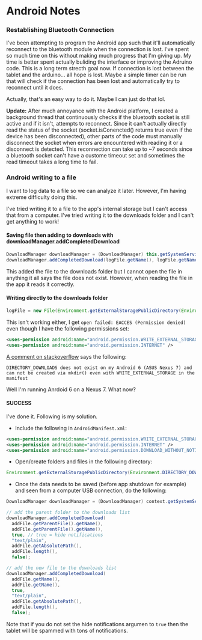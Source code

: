 # Android Notes

### Restablishing Bluetooth Connection

I've been attempting to program the Android app such that it'll automatically reconnect to the bluetooth module when the connection is lost. I've spent so much time on this without making much progress that I'm giving up. My time is better spent actually buliding the interface or improving the Adruino code. This is a long term strecth goal now. If connection is lost between the tablet and the arduino... all hope is lost. Maybe a simple timer can be run that will check if the connection has been lost and automatically try to reconnect until it does.

Actually, that's an easy way to do it. Maybe I can just do that lol.

**Update:** After much annoyance with the Android platform, I created a background thread that continuously checks if the bluetooth socket is still active and if it isn't, attempts to reconnect. Since it can't actually directly read the status of the socket (socket.isConencted() returns true even if the device has been disconnected), other parts of the code must manually disconnect the socket when errors are encountered with reading it or a disconnect is detected. This reconnection can take up to ~7 seconds since a bluetooth socket can't have a custome timeout set and sometimes the read timeout takes a long time to fail. 

### Android writing to a file

I want to log data to a file so we can analyze it later. However, I'm having extreme difficulty doing this.

I've tried writing it to a file to the app's internal storage but I can't access that from a computer. I've tried writing it to the downloads folder and I can't get anything to work!

#### Saving file then adding to downloads with downloadManager.addCompletedDownload

```Java
DownloadManager downloadManager = (DownloadManager) this.getSystemService(DOWNLOAD_SERVICE);
downloadManager.addCompletedDownload(logFile.getName(), logFile.getName(), true, "text/plain",logFile.getAbsolutePath(),logFile.length(),true);
```

This added the file to the downloads folder but I cannot open the file in anything it all says the file does not exist. However, when reading the file in the app it reads it correctly.

#### Writing directly to the downloads folder
```Java
logFile = new File(Environment.getExternalStoragePublicDirectory(Environment.DIRECTORY_DOWNLOADS), FILE_NAME);
```

This isn't working either, I get ``open failed: EACCES (Permission denied)`` even though I have the following permissions set:

```xml
<uses-permission android:name="android.permission.WRITE_EXTERNAL_STORAGE" />
<uses-permission android:name="android.permission.INTERNET" />
```

[A comment on stackoverflow](https://stackoverflow.com/a/28404125/5500690) says the following:
```
DIRECTORY_DOWNLOADS does not exist on my Android 6 (ASUS Nexus 7) and can not be created via mkdir() even with WRITE_EXTERNAL_STORAGE in the manifest
```

Well I'm running Anrdoid 6 on a Nexus 7. What now?

#### SUCCESS

I've done it. Following is my solution.

  * Include the following in ``AndroidManifest.xml``:

```XML
<uses-permission android:name="android.permission.WRITE_EXTERNAL_STORAGE" />
<uses-permission android:name="android.permission.INTERNET" />
<uses-permission android:name="android.permission.DOWNLOAD_WITHOUT_NOTIFICATION" />
```

  * Open/create folders and files in the following directory:

```Java
Environment.getExternalStoragePublicDirectory(Environment.DIRECTORY_DOWNLOADS)
```

  * Once the data needs to be saved (before app shutdown for example) and seen from a computer USB connection, do the following:

```Java
DownloadManager downloadManager = (DownloadManager) context.getSystemService(DOWNLOAD_SERVICE);

// add the parent folder to the downloads list
downloadManager.addCompletedDownload(
  addFile.getParentFile().getName(),
  addFile.getParentFile().getName(),
  true, // true = hide notifications
  "text/plain",
  addFile.getAbsolutePath(),
  addFile.length(),
  false);

// add the new file to the downloads list
downloadManager.addCompletedDownload(
  addFile.getName(),
  addFile.getName(),
  true,
  "text/plain",
  addFile.getAbsolutePath(),
  addFile.length(),
  false);
```

Note that if you do not set the hide notifications argumen to ``true`` then the tablet will be spammed with tons of notifications.